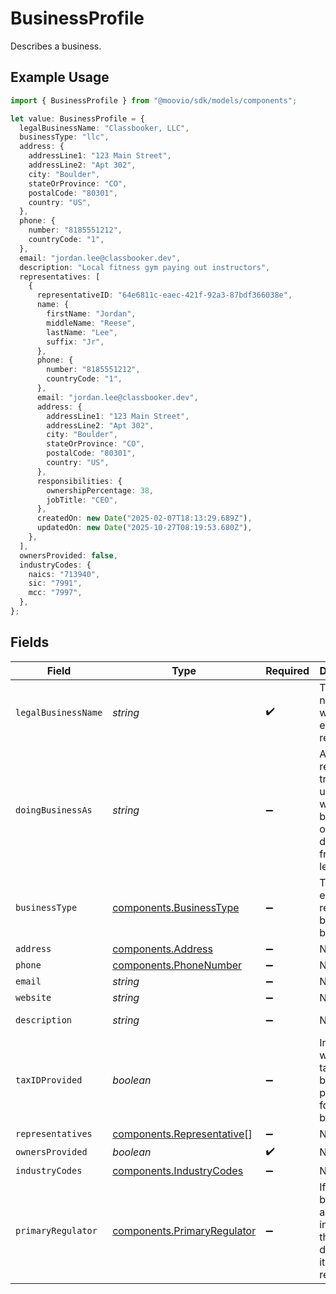 # BusinessProfile

Describes a business.

## Example Usage

```typescript
import { BusinessProfile } from "@moovio/sdk/models/components";

let value: BusinessProfile = {
  legalBusinessName: "Classbooker, LLC",
  businessType: "llc",
  address: {
    addressLine1: "123 Main Street",
    addressLine2: "Apt 302",
    city: "Boulder",
    stateOrProvince: "CO",
    postalCode: "80301",
    country: "US",
  },
  phone: {
    number: "8185551212",
    countryCode: "1",
  },
  email: "jordan.lee@classbooker.dev",
  description: "Local fitness gym paying out instructors",
  representatives: [
    {
      representativeID: "64e6811c-eaec-421f-92a3-87bdf366038e",
      name: {
        firstName: "Jordan",
        middleName: "Reese",
        lastName: "Lee",
        suffix: "Jr",
      },
      phone: {
        number: "8185551212",
        countryCode: "1",
      },
      email: "jordan.lee@classbooker.dev",
      address: {
        addressLine1: "123 Main Street",
        addressLine2: "Apt 302",
        city: "Boulder",
        stateOrProvince: "CO",
        postalCode: "80301",
        country: "US",
      },
      responsibilities: {
        ownershipPercentage: 38,
        jobTitle: "CEO",
      },
      createdOn: new Date("2025-02-07T18:13:29.689Z"),
      updatedOn: new Date("2025-10-27T08:19:53.680Z"),
    },
  ],
  ownersProvided: false,
  industryCodes: {
    naics: "713940",
    sic: "7991",
    mcc: "7997",
  },
};
```

## Fields

| Field                                                                                        | Type                                                                                         | Required                                                                                     | Description                                                                                  | Example                                                                                      |
| -------------------------------------------------------------------------------------------- | -------------------------------------------------------------------------------------------- | -------------------------------------------------------------------------------------------- | -------------------------------------------------------------------------------------------- | -------------------------------------------------------------------------------------------- |
| `legalBusinessName`                                                                          | *string*                                                                                     | :heavy_check_mark:                                                                           | The legal name under which the entity is registered.                                         | Classbooker, LLC                                                                             |
| `doingBusinessAs`                                                                            | *string*                                                                                     | :heavy_minus_sign:                                                                           | A registered trade name under which the business operates, if different from its legal name. |                                                                                              |
| `businessType`                                                                               | [components.BusinessType](../../models/components/businesstype.md)                           | :heavy_minus_sign:                                                                           | The type of entity represented by this business.                                             | llc                                                                                          |
| `address`                                                                                    | [components.Address](../../models/components/address.md)                                     | :heavy_minus_sign:                                                                           | N/A                                                                                          |                                                                                              |
| `phone`                                                                                      | [components.PhoneNumber](../../models/components/phonenumber.md)                             | :heavy_minus_sign:                                                                           | N/A                                                                                          |                                                                                              |
| `email`                                                                                      | *string*                                                                                     | :heavy_minus_sign:                                                                           | N/A                                                                                          | jordan.lee@classbooker.dev                                                                   |
| `website`                                                                                    | *string*                                                                                     | :heavy_minus_sign:                                                                           | N/A                                                                                          |                                                                                              |
| `description`                                                                                | *string*                                                                                     | :heavy_minus_sign:                                                                           | N/A                                                                                          | Local fitness gym paying out instructors                                                     |
| `taxIDProvided`                                                                              | *boolean*                                                                                    | :heavy_minus_sign:                                                                           | Indicates whether a tax ID has been provided for this business.                              |                                                                                              |
| `representatives`                                                                            | [components.Representative](../../models/components/representative.md)[]                     | :heavy_minus_sign:                                                                           | N/A                                                                                          |                                                                                              |
| `ownersProvided`                                                                             | *boolean*                                                                                    | :heavy_check_mark:                                                                           | N/A                                                                                          |                                                                                              |
| `industryCodes`                                                                              | [components.IndustryCodes](../../models/components/industrycodes.md)                         | :heavy_minus_sign:                                                                           | N/A                                                                                          |                                                                                              |
| `primaryRegulator`                                                                           | [components.PrimaryRegulator](../../models/components/primaryregulator.md)                   | :heavy_minus_sign:                                                                           | If the business is a financial institution, this field describes its primary regulator.      |                                                                                              |